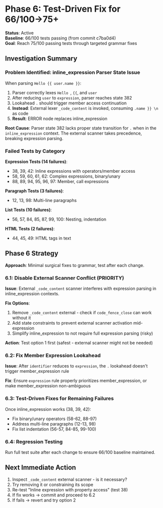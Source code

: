 # Phase 6: Test-Driven Fix for 66/100→75+

**Status**: Active  
**Baseline**: 66/100 tests passing (from commit c7ba0d4)  
**Goal**: Reach 75/100 passing tests through targeted grammar fixes

## Investigation Summary

### Problem Identified: inline_expression Parser State Issue

When parsing `Hello {{ user.name }}`:

1. Parser correctly lexes `Hello `, `{{`, and `user`
2. After reducing `user` to `expression`, parser reaches state 382
3. Lookahead `.` should trigger member access continuation
4. **Instead**: External lexer `_code_content` is invoked, consuming `.name }} \n` as code
5. **Result**: ERROR node replaces inline_expression

**Root Cause**: Parser state 382 lacks proper state transition for `.` when in the  `inline_expression` context. The external scanner takes precedence, breaking expression parsing.

### Failed Tests by Category

**Expression Tests (14 failures)**:
- 38, 39, 42: Inline expressions with operators/member access
- 58, 59, 60, 61, 62: Complex expressions, binary/unary
- 88, 89, 94, 95, 96, 97: Member, call expressions

**Paragraph Tests (3 failures)**:
- 12, 13, 98: Multi-line paragraphs

**List Tests (10 failures)**:
- 56, 57, 84, 85, 87, 99, 100: Nesting, indentation

**HTML Tests (2 failures)**:
- 44, 45, 49: HTML tags in text

## Phase 6 Strategy

**Approach**: Minimal surgical fixes to grammar, test after each change.

### 6.1: Disable External Scanner Conflict (PRIORITY)

**Issue**: External `_code_content` scanner interferes with expression parsing in inline_expression contexts.

**Fix Options**:
1. Remove `_code_content` external - check if `code_fence_close` can work without it
2. Add state constraints to prevent external scanner activation mid-expression  
3. Simplify inline_expression to not require full expression parsing (risky)

**Action**: Test option 1 first (safest - external scanner might not be needed)

### 6.2: Fix Member Expression Lookahead

**Issue**: After `identifier` reduces to `expression`, the `.` lookahead doesn't trigger member_expression rule

**Fix**: Ensure `expression` rule properly prioritizes member_expression, or make member_expression non-ambiguous

### 6.3: Test-Driven Fixes for Remaining Failures

Once inline_expression works (38, 39, 42):
- Fix binary/unary operators (58-62, 88-97)
- Address multi-line paragraphs (12-13, 98)
- Fix list indentation (56-57, 84-85, 99-100)

### 6.4: Regression Testing

Run full test suite after each change to ensure 66/100 baseline maintained.

## Next Immediate Action

1. Inspect `_code_content` external scanner - is it necessary?
2. Try removing it or constraining its scope
3. Re-test "Inline expression with property access" (test 38)
4. If fix works → commit and proceed to 6.2
5. If fails → revert and try option 2

